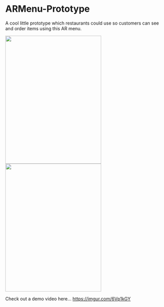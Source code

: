 # ARMenu-Prototype
A cool little prototype which restaurants could use so customers can see and order items using this AR menu.

<img src="https://github.com/LukeSmith1997/ARMenu-Prototype/blob/master/screenShot1.png" width="300" height="400"> <img src="https://github.com/LukeSmith1997/ARMenu-Prototype/blob/master/screenShot2.png" width="300" height="400">

Check out a demo video here...
https://imgur.com/6Vp1kGY
